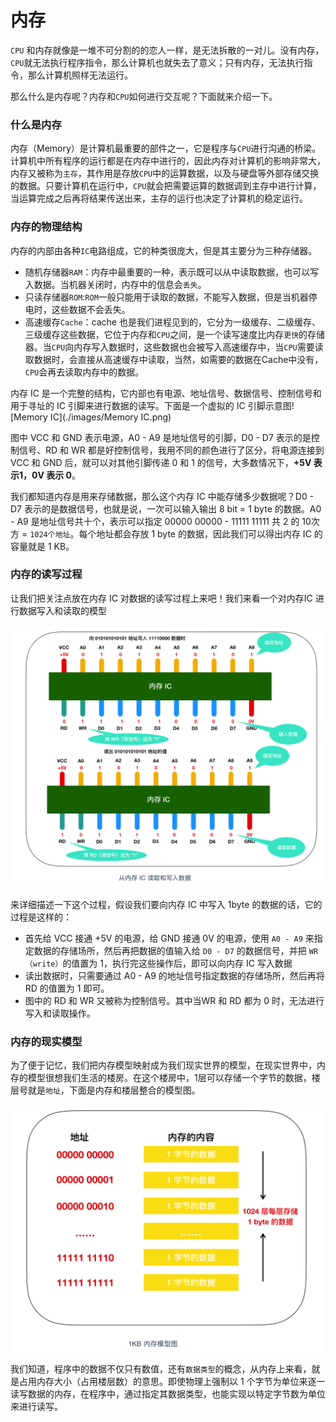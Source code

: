 # 内存

`CPU` 和内存就像是一堆不可分割的的恋人一样，是无法拆散的一对儿。没有内存，`CPU`就无法执行程序指令，那么计算机也就失去了意义；只有内存，无法执行指令，那么计算机照样无法运行。

那么什么是内存呢？内存和`CPU`如何进行交互呢？下面就来介绍一下。

### 什么是内存

内存（Memory）是计算机最重要的部件之一，它是程序与`CPU`进行沟通的桥梁。计算机中所有程序的运行都是在内存中进行的，因此内存对计算机的影响非常大，内存又被称为`主存`，其作用是存放`CPU`中的运算数据，以及与硬盘等外部存储交换的数据。只要计算机在运行中，`CPU`就会把需要运算的数据调到主存中进行计算，当运算完成之后再将结果传送出来，主存的运行也决定了计算机的稳定运行。

### 内存的物理结构

内存的内部由各种`IC`电路组成，它的种类很庞大，但是其主要分为三种存储器。

+ 随机存储器`RAM`：内存中最重要的一种，表示既可以从中读取数据，也可以写入数据。当机器关闭时，内存中的信息会`丢失`。
+ 只读存储器`ROM`:`ROM`一般只能用于读取的数据，不能写入数据，但是当机器停电时，这些数据不会丢失。
+ 高速缓存`Cache`：cache 也是我们进程见到的，它分为一级缓存、二级缓存、三级缓存这些数据，它位于内存和`CPU`之间，是一个读写速度比内存`更快`的存储器。当`CPU`向内存写入数据时，这些数据也会被写入高速缓存中，当`CPU`需要读取数据时，会直接从高速缓存中读取，当然，如需要的数据在Cache中没有，`CPU`会再去读取内存中的数据。

内存 IC 是一个完整的结构，它内部也有电源、地址信号、数据信号、控制信号和用于寻址的 IC 引脚来进行数据的读写。下面是一个虚拟的 IC 引脚示意图![Memory IC](./images/Memory IC.png)

图中 VCC 和 GND 表示电源，A0 - A9 是地址信号的引脚，D0 - D7 表示的是控制信号、RD 和 WR 都是好控制信号，我用不同的颜色进行了区分，将电源连接到 VCC 和 GND 后，就可以对其他引脚传递 0 和 1 的信号，大多数情况下，**+5V 表示1，0V 表示 0**。

我们都知道内存是用来存储数据，那么这个内存 IC 中能存储多少数据呢？D0 - D7 表示的是数据信号，也就是说，一次可以输入输出 8 bit = 1 byte 的数据。A0 - A9 是地址信号共十个，表示可以指定 00000 00000 - 11111 11111 共 2 的 10次方 = `1024个地址`。每个地址都会存放 1 byte 的数据，因此我们可以得出内存 IC 的容量就是 1 KB。

### 内存的读写过程

让我们把关注点放在内存 IC 对数据的读写过程上来吧！我们来看一个对内存IC 进行数据写入和读取的模型

![Memory-read-and-write-process](./images/Memory-read-and-write-process.png)

来详细描述一下这个过程，假设我们要向内存 IC 中写入 1byte 的数据的话，它的过程是这样的：

- 首先给 VCC 接通 +5V 的电源，给 GND 接通 0V 的电源，使用 `A0 - A9` 来指定数据的存储场所，然后再把数据的值输入给 `D0 - D7` 的数据信号，并把 `WR（write）`的值置为 1，执行完这些操作后，即可以向内存 IC 写入数据
- 读出数据时，只需要通过 A0 - A9 的地址信号指定数据的存储场所，然后再将 RD 的值置为 1 即可。
- 图中的 RD 和 WR 又被称为控制信号。其中当WR 和 RD 都为 0 时，无法进行写入和读取操作。

### 内存的现实模型

为了便于记忆，我们把内存模型映射成为我们现实世界的模型，在现实世界中，内存的模型很想我们生活的楼房。在这个楼房中，1层可以存储一个字节的数据，楼层号就是`地址`，下面是内存和楼层整合的模型图。

![Memory-model-diagram](./images/Memory-model-diagram.png)

我们知道，程序中的数据不仅只有数值，还有`数据类型`的概念，从内存上来看，就是占用内存大小（占用楼层数）的意思。即使物理上强制以 1 个字节为单位来逐一读写数据的内存，在程序中，通过指定其数据类型，也能实现以特定字节数为单位来进行读写。